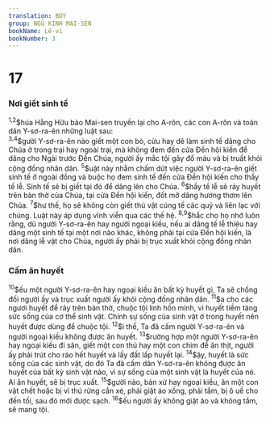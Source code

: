 ```yaml
---
translation: BDY
group: NGŨ KINH MAI-SEN
bookName: Lê-vi 
bookNumber: 3
---
```


<div class="title"><h1>17</h1><h3>Nơi giết sinh tế</h3></div>
<span class="verse le_17_1 le_17_2"><sup>1,2</sup>$húa Hằng Hữu bảo Mai-sen truyền lại cho A-rôn, các con A-rôn và toàn dân Y-sơ-ra-ên những luật sau:<br/></span>
<span class="verse le_17_3 le_17_4"><sup>3,4</sup>$gười Y-sơ-ra-ên nào giết một con bò, cừu hay dê làm sinh tế dâng cho Chúa ở trong trại hay ngoài trại, mà không đem đến cửa Đền hội kiến để dâng cho Ngài trước Đền Chúa, người ấy mắc tội gây đổ máu và bị truất khỏi cộng đồng nhân dân. </span>
<span class="verse le_17_5"><sup>5</sup>$uật này nhằm chấm dứt việc người Y-sơ-ra-ên giết sinh tế ở ngoài đồng và buộc họ đem sinh tế đến cửa Đền hội kiến cho thầy tế lễ. Sinh tế sẽ bị giết tại đó để dâng lên cho Chúa. </span>
<span class="verse le_17_6"><sup>6</sup>$hầy tế lễ sẽ rảy huyết trên bàn thờ của Chúa, tại cửa Đền hội kiến, đốt mỡ dâng hương thơm lên Chúa. </span>
<span class="verse le_17_7"><sup>7</sup>$hư thế, họ sẽ không còn giết thú vật cúng tế các quỷ và liên lạc với chúng. Luật này áp dụng vĩnh viễn qua các thế hệ. </span>
<span class="verse le_17_8 le_17_9"><sup>8,9</sup>$hắc cho họ nhớ luôn rằng, dù người Y-sơ-ra-ên hay người ngoại kiều, nếu ai dâng tế lễ thiêu hay dâng một sinh tế tại một nơi nào khác, không phải tại cửa Đền hội kiến, là nơi dâng lễ vật cho Chúa, người ấy phải bị trục xuất khỏi cộng đồng nhân dân.</span>
<div class="title"><h3>Cấm ăn huyết</h3></div>
<span class="verse le_17_10"><sup>10</sup>$ếu một người Y-sơ-ra-ên hay ngoại kiều ăn bất kỳ huyết gì, Ta sẽ chống đối người ấy và trục xuất người ấy khỏi cộng đồng nhân dân. </span>
<span class="verse le_17_11"><sup>11</sup>$a cho các ngươi huyết để rảy trên bàn thờ, chuộc tội linh hồn mình, vì huyết tiềm tàng sức sống của cơ thể sinh vật. Chính sự sống của sinh vật ở trong huyết nên huyết được dùng để chuộc tội. </span>
<span class="verse le_17_12"><sup>12</sup>$ì thế, Ta đã cấm người Y-sơ-ra-ên và người ngoại kiều không được ăn huyết. </span>
<span class="verse le_17_13"><sup>13</sup>$rường hợp một người Y-sơ-ra-ên hay ngoại kiều đi săn, giết một con thú hay một con chim để ăn thịt, người ấy phải trút cho ráo hết huyết và lấy đất lấp huyết lại. </span>
<span class="verse le_17_14"><sup>14</sup>$ậy, huyết là sức sống của các sinh vật, do đó Ta đã cấm dân Y-sơ-ra-ên không được ăn huyết của bất kỳ sinh vật nào, vì sự sống của một sinh vật là huyết của nó. Ai ăn huyết, sẽ bị trục xuất. </span>
<span class="verse le_17_15"><sup>15</sup>$gười nào, bản xứ hay ngoại kiều, ăn một con vật chết hoặc bị vì thú rừng cắn xé, phải giặt áo xống, phải tắm, bị ô uế cho đến tối, sau đó mới được sạch. </span>
<span class="verse le_17_16"><sup>16</sup>$ếu người ấy không giặt áo và không tắm, sẽ mang tội.</span>
